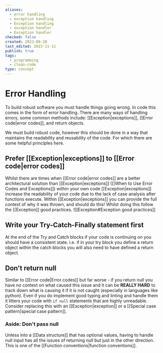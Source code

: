 ```yaml
---
aliases:
  - error handling
  - exception handling
  - Exception handling
  - exception handler
  - Exception handler
checked: false
created: 2023-08-20
last_edited: 2023-11-11
publish: true
tags:
  - programming
  - clean-code
type: concept
---
```

# Error Handling

To build robust software you must handle things going wrong. In code this comes in the form of error handling. There are many ways of handling errors, some common methods include: [[Exception|exceptions]], [[Error code|error codes]], and return objects.

We must build robust code, however this should be done in a way that maintains the readability and reusability of the code. For which there are some helpful principles here.

## Prefer [[Exception|exceptions]] to [[Error code|error codes]]

Whilst there are times when [[Error code|error codes]] are a better architectural solution than [[Exception|exceptions]] ([[When to Use Error Codes and Exceptions]]) within your own code [[Exception|exceptions]] increase the readability of your code due to the lack of case analysis after functions execute. Within [[Exception|exceptions]] you can provide the full context of why it was thrown, and should do this! Whilst doing this follow the [[Exception]] good practices.
![[Exception#Exception good practices]]

## Write your Try-Catch-Finally statement first

At the end of the Try and Catch blocks if your code is continuing on you should have a consistent state. i.e. if in your try block you define a return object within the catch blocks you will also need to have defined a return object.

## Don't return null

Similar to [[Error code|Error codes]] but far worse - if you return null you have no context on what caused this issue and it can be **REALLY HARD** to track down what is causing it if it is not caught (especially in languages like python). Even if you do implement good typing and linting and handle them it litters your code with `if null` statements that are highly unreadable. Consider replacing this with an [[Exception|exception]] or a [[Special case pattern|special case pattern]].

### Aside: Don't pass null

Unless into a [[Data structure]] that has optional values, having to handle null input has all the issues of returning null but just in the other direction. This is one of the [[Function conventions|function conventions]].


